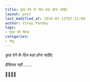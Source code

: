 ```yaml
---
title: कुछ देने के दिल बडा होना चाहिए
layout: post
last_modified_at: 2018-01-12T07:21:00
author: Vinay Pandey
tags:
- शुक्र की फिक्र
categories:
- लघु
---
```

*कुछ देने के दिल बडा होना चाहिए*

 *हैसियत नही .......*

🙏🌷🌷🙏


